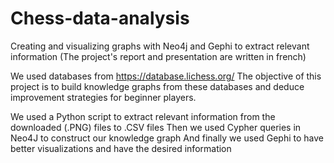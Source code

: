 # Chess-data-analysis
Creating and visualizing graphs with Neo4j and Gephi to extract relevant information
(The project's report and presentation are written in french)

We used databases from https://database.lichess.org/
The objective of this project is to build knowledge graphs from these databases
and deduce improvement strategies for beginner players.

We used a Python script to extract relevant information from the downloaded (.PNG) files to .CSV files
Then we used Cypher queries in Neo4J to construct our knowledge graph
And finally we used Gephi to have better visualizations and have the desired information
